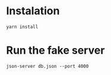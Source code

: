 # Instalation
<code>yarn install</code>
# Run the fake server
<code>json-server db.json --port 4000</code>
